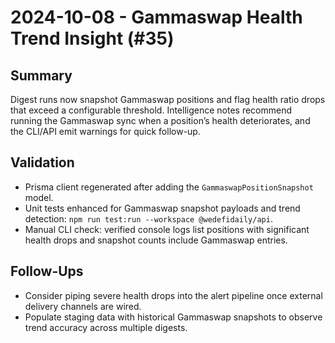 # 2024-10-08 - Gammaswap Health Trend Insight (#35)

## Summary
Digest runs now snapshot Gammaswap positions and flag health ratio drops that exceed a configurable threshold. Intelligence notes recommend running the Gammaswap sync when a position’s health deteriorates, and the CLI/API emit warnings for quick follow-up.

## Validation
- Prisma client regenerated after adding the `GammaswapPositionSnapshot` model.
- Unit tests enhanced for Gammaswap snapshot payloads and trend detection: `npm run test:run --workspace @wedefidaily/api`.
- Manual CLI check: verified console logs list positions with significant health drops and snapshot counts include Gammaswap entries.

## Follow-Ups
- Consider piping severe health drops into the alert pipeline once external delivery channels are wired.
- Populate staging data with historical Gammaswap snapshots to observe trend accuracy across multiple digests.
